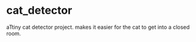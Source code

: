 # cat_detector
 aTtiny cat detector project. makes it easier for the cat to get into a closed room.
